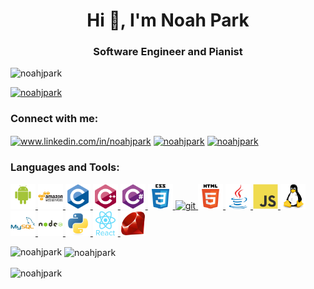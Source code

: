 <!-- Thanks for visiting!

[YouTube](https://www.youtube.com/channel/UCKNEngBpKyi4uJLJj7XrWiA) //
[LinkedIn](https://www.linkedin.com/in/noah-park-b263b7152/) //
[LeetCode](https://leetcode.com/noahjpark/) //
[Personal Website](https://noahjpark.github.io/portfolio/)

---

<p align=center>
 <a href="https://leetcode.com/noahjpark">
    <img title="Noah's LeetCode Stats" alt="Noah's LeetCode Stats" src="https://leetcode.card.workers.dev/?username=noahjpark&style=dark&font=Garamond&extension=activity" />
 </a>
  <a href="https://github-readme-stats.vercel.app/api?username=noahjpark&show_icons=true&hide_border=true&&count_private=true&include_all_commits=true">
    <img title="Noah's Github Stats" alt="Noah's Github Stats" src="https://github-readme-stats.vercel.app/api?username=noahjpark&show_icons=true&hide_border=true&&count_private=true&include_all_commits=true" />
  </a>
 </p>
 -->
 
 <h1 align="center">Hi 👋, I'm Noah Park</h1>
<h3 align="center">Software Engineer and Pianist</h3>

<p align="left"> <img src="https://komarev.com/ghpvc/?username=noahjpark&label=Profile%20views&color=0e75b6&style=flat" alt="noahjpark" /> </p>

<p align="left"> <a href="https://github.com/ryo-ma/github-profile-trophy"><img src="https://github-profile-trophy.vercel.app/?username=noahjpark" alt="noahjpark" /></a> </p>

<h3 align="left">Connect with me:</h3>
<p align="left">
<a href="https://linkedin.com/in/www.linkedin.com/in/noahjpark" target="blank"><img align="center" src="https://raw.githubusercontent.com/rahuldkjain/github-profile-readme-generator/master/src/images/icons/Social/linked-in-alt.svg" alt="www.linkedin.com/in/noahjpark" height="30" width="40" /></a>
<a href="https://instagram.com/noahjpark" target="blank"><img align="center" src="https://raw.githubusercontent.com/rahuldkjain/github-profile-readme-generator/master/src/images/icons/Social/instagram.svg" alt="noahjpark" height="30" width="40" /></a>
<a href="https://www.leetcode.com/noahjpark" target="blank"><img align="center" src="https://raw.githubusercontent.com/rahuldkjain/github-profile-readme-generator/master/src/images/icons/Social/leet-code.svg" alt="noahjpark" height="30" width="40" /></a>
</p>

<h3 align="left">Languages and Tools:</h3>
<p align="left"> <a href="https://developer.android.com" target="_blank"> <img src="https://raw.githubusercontent.com/devicons/devicon/master/icons/android/android-original-wordmark.svg" alt="android" width="40" height="40"/> </a> <a href="https://aws.amazon.com" target="_blank"> <img src="https://raw.githubusercontent.com/devicons/devicon/master/icons/amazonwebservices/amazonwebservices-original-wordmark.svg" alt="aws" width="40" height="40"/> </a> <a href="https://www.cprogramming.com/" target="_blank"> <img src="https://raw.githubusercontent.com/devicons/devicon/master/icons/c/c-original.svg" alt="c" width="40" height="40"/> </a> <a href="https://www.w3schools.com/cpp/" target="_blank"> <img src="https://raw.githubusercontent.com/devicons/devicon/master/icons/cplusplus/cplusplus-original.svg" alt="cplusplus" width="40" height="40"/> </a> <a href="https://www.w3schools.com/cs/" target="_blank"> <img src="https://raw.githubusercontent.com/devicons/devicon/master/icons/csharp/csharp-original.svg" alt="csharp" width="40" height="40"/> </a> <a href="https://www.w3schools.com/css/" target="_blank"> <img src="https://raw.githubusercontent.com/devicons/devicon/master/icons/css3/css3-original-wordmark.svg" alt="css3" width="40" height="40"/> </a> <a href="https://git-scm.com/" target="_blank"> <img src="https://www.vectorlogo.zone/logos/git-scm/git-scm-icon.svg" alt="git" width="40" height="40"/> </a> <a href="https://www.w3.org/html/" target="_blank"> <img src="https://raw.githubusercontent.com/devicons/devicon/master/icons/html5/html5-original-wordmark.svg" alt="html5" width="40" height="40"/> </a> <a href="https://www.java.com" target="_blank"> <img src="https://raw.githubusercontent.com/devicons/devicon/master/icons/java/java-original.svg" alt="java" width="40" height="40"/> </a> <a href="https://developer.mozilla.org/en-US/docs/Web/JavaScript" target="_blank"> <img src="https://raw.githubusercontent.com/devicons/devicon/master/icons/javascript/javascript-original.svg" alt="javascript" width="40" height="40"/> </a> <a href="https://www.linux.org/" target="_blank"> <img src="https://raw.githubusercontent.com/devicons/devicon/master/icons/linux/linux-original.svg" alt="linux" width="40" height="40"/> </a> <a href="https://www.mysql.com/" target="_blank"> <img src="https://raw.githubusercontent.com/devicons/devicon/master/icons/mysql/mysql-original-wordmark.svg" alt="mysql" width="40" height="40"/> </a> <a href="https://nodejs.org" target="_blank"> <img src="https://raw.githubusercontent.com/devicons/devicon/master/icons/nodejs/nodejs-original-wordmark.svg" alt="nodejs" width="40" height="40"/> </a> <a href="https://www.python.org" target="_blank"> <img src="https://raw.githubusercontent.com/devicons/devicon/master/icons/python/python-original.svg" alt="python" width="40" height="40"/> </a> <a href="https://reactjs.org/" target="_blank"> <img src="https://raw.githubusercontent.com/devicons/devicon/master/icons/react/react-original-wordmark.svg" alt="react" width="40" height="40"/> </a> <a href="https://www.ruby-lang.org/en/" target="_blank"> <img src="https://raw.githubusercontent.com/devicons/devicon/master/icons/ruby/ruby-original.svg" alt="ruby" width="40" height="40"/> </a> </p>

<p><img align="left" src="https://github-readme-stats.vercel.app/api/top-langs?username=noahjpark&show_icons=true&locale=en&layout=compact" alt="noahjpark" /></p>

<p>&nbsp;<img align="center" src="https://github-readme-stats.vercel.app/api?username=noahjpark&show_icons=true&locale=en" alt="noahjpark" /></p>

<p><img align="center" src="https://github-readme-streak-stats.herokuapp.com/?user=noahjpark&" alt="noahjpark" /></p>
